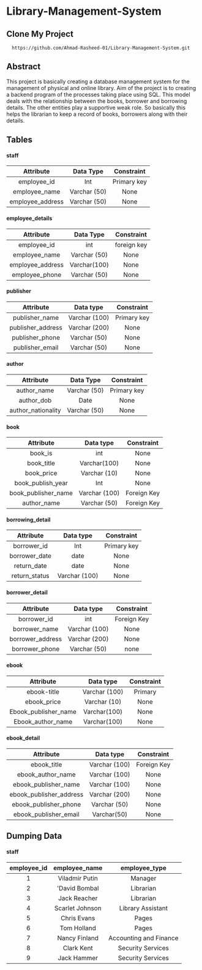 # Library-Management-System
## Clone My Project
      https://github.com/Ahmad-Rasheed-01/Library-Management-System.git
## Abstract
This project is basically creating a database management system for the management of physical and online library. Aim of the project is to creating a backend program of 
the processes taking place using SQL. This model deals with the relationship between the books, borrower and borrowing details. The other entities play a supportive weak 
role. So basically this helps the librarian to keep a record of books, borrowers along with their details.

## Tables
#### staff
| Attribute | Data Type | Constraint |
|:-:|:-:|:-:|
| employee_id | Int | Primary key |
| employee_name | Varchar (50) | None |
| employee_address | Varchar (50) | None |
#### employee_details
| Attribute | Data Type | Constraint |
|:-:|:-:|:-:|
| employee_id | int | foreign key |
| employee_name | Varchar (50) | None |
| employee_address | Varchar(100) | None |
| employee_phone | Varchar (50) | None |
#### publisher
| Attribute | Data type | Constraint |
|:-:|:-:|:-:|
| publisher_name | Varchar (100) | Primary key | 
| publisher_address | Varchar (200) | None |
| publisher_phone | Varchar (50) | None |
| publisher_email | Varchar (50) | None |
#### author
| Attribute | Data Type | Constraint |
|:-:|:-:|:-:|
| author_name | Varchar (50) | Primary key | 
| author_dob | Date | None |
| author_nationality | Varchar (50) | None |
#### book
| Attribute | Data type | Constraint |
|:-:|:-:|:-:|
| book_is | int | None |
| book_title | Varchar(100) | None | 
| book_price | Varchar (10) | None |
| book_publish_year | Int | None|
| book_publisher_name | Varchar (100) | Foreign Key|
| author_name | Varchar (50) | Foreign Key |
#### borrowing_detail
| Attribute | Data type | Constraint |
|:-:|:-:|:-:|
| borrower_id | Int | Primary key | 
| borrower_date | date | None |
| return_date | date | None | 
| return_status | Varchar (100) |None |
#### borrower_detail
| Attribute | Data type | Constraint |
|:-:|:-:|:-:|
| borrower_id | int | Foreign Key |
| borrower_name | Varchar (100) | None | 
| borrower_address | Varchar (200) | None |
| borrower_phone | Varchar (50) | none |
#### ebook
|Attribute | Data type | Constraint | 
|:-:|:-:|:-:|
| ebook-title | Varchar (100) | Primary |
| ebook_price | Varchar (10) | None |
| Ebook_publisher_name | Varchar(100) | None | 
| Ebook_author_name | Varchar(100) | None |
#### ebook_detail
|Attribute | Data type | Constraint | 
|:-:|:-:|:-:|
| ebook_title | Varchar (100) | Foreign Key | 
| ebook_author_name | Varchar (100) | None| 
| ebook_publisher_name | Varchar (100) | None | 
| ebook_publisher_address | Varchar (200) | None | 
| ebook_publisher_phone | Varchar (50) | None |
| ebook_publisher_email | Varchar(50) | None |

## Dumping Data
#### staff
| employee_id | employee_name | employee_type |
|:-:|:-:|:-:|
| 1 | Viladmir Putin | Manager |
| 2 |'David Bombal | Librarian |
| 3 | Jack Reacher | Librarian |
| 4 | Scarlet Johnson | Library Assistant | 
| 5 | Chris Evans | Pages |
| 6 | Tom Holland | Pages |
| 7 | Nancy Finland | Accounting and Finance |
| 8 | Clark Kent | Security Services |
| 9 | Jack Hammer | Security Services | 
